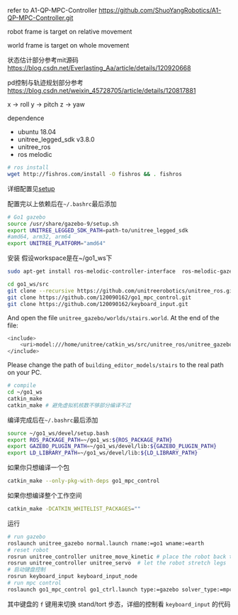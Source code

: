 refer to A1-QP-MPC-Controller
https://github.com/ShuoYangRobotics/A1-QP-MPC-Controller.git

robot frame is target on relative movement

world frame is target on whole movement

状态估计部分参考mit源码
https://blog.csdn.net/Everlasting_Aa/article/details/120920668

pd控制与轨迹规划部分参考
https://blog.csdn.net/weixin_45728705/article/details/120817881


x -> roll
y -> pitch
z -> yaw

dependence
- ubuntu 18.04
- unitree_legged_sdk v3.8.0
- unitree_ros 
- ros melodic

```bash
# ros install
wget http://fishros.com/install -O fishros && . fishros
```
详细配置见[setup](./环境配置.md)

配置完以上依赖后在`~/.bashrc`最后添加
```bash
# Go1 gazebo
source /usr/share/gazebo-9/setup.sh
export UNITREE_LEGGED_SDK_PATH=path-to/unitree_legged_sdk
#amd64, arm32, arm64
export UNITREE_PLATFORM="amd64"
```

安装
假设workspace是在~/go1_ws下
```bash
sudo apt-get install ros-melodic-controller-interface  ros-melodic-gazebo-ros-control ros-melodic-joint-state-controller ros-melodic-effort-controllers ros-melodic-joint-trajectory-controller
```
```bash
cd go1_ws/src
git clone --recursive https://github.com/unitreerobotics/unitree_ros.git
git clone https://github.com/120090162/go1_mpc_control.git
git clone https://github.com/120090162/keyboard_input.git
```
And open the file `unitree_gazebo/worlds/stairs.world`. At the end of the file:
```bash
<include>
    <uri>model:///home/unitree/catkin_ws/src/unitree_ros/unitree_gazebo/worlds/building_editor_models/stairs</uri>
</include>
```
Please change the path of `building_editor_models/stairs` to the real path on your PC.
```bash
# compile
cd ~/go1_ws
catkin_make
catkin_make # 避免虚拟机核数不够部分编译不过
```
编译完成后在`~/.bashrc`最后添加
```bash
source ~/go1_ws/devel/setup.bash
export ROS_PACKAGE_PATH=~/go1_ws:${ROS_PACKAGE_PATH}
export GAZEBO_PLUGIN_PATH=~/go1_ws/devel/lib:${GAZEBO_PLUGIN_PATH}
export LD_LIBRARY_PATH=~/go1_ws/devel/lib:${LD_LIBRARY_PATH}
```
如果你只想编译一个包
```bash
catkin_make --only-pkg-with-deps go1_mpc_control
```
如果你想编译整个工作空间
```bash
catkin_make -DCATKIN_WHITELIST_PACKAGES=""
```
运行
```bash
# run gazebo
roslaunch unitree_gazebo normal.launch rname:=go1 wname:=earth
# reset robot
rosrun unitree_controller unitree_move_kinetic # place the robot back to origin
rosrun unitree_controller unitree_servo  # let the robot stretch legs
# 启动键盘控制
rosrun keyboard_input keyboard_input_node
# run mpc control
roslaunch go1_mpc_control go1_ctrl.launch type:=gazebo solver_type:=mpc
```
其中键盘的 `f` 键用来切换 stand/tort 步态，详细的控制看 `keyboard_input` 的代码
